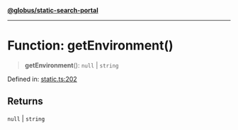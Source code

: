 [**@globus/static-search-portal**](../README.md)

***

# Function: getEnvironment()

> **getEnvironment**(): `null` \| `string`

Defined in: [static.ts:202](https://github.com/globus/static-search-portal/blob/01d1d33d3d0989c593fada6bb539073cee27ae57/static.ts#L202)

## Returns

`null` \| `string`
